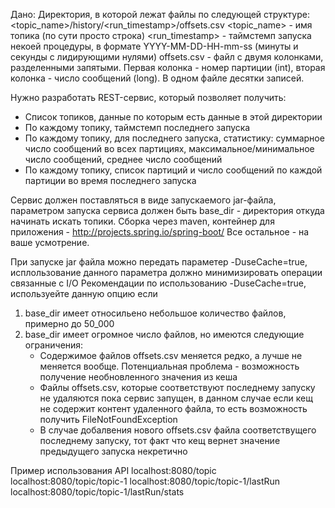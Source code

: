 Дано:
Директория, в которой лежат файлы по следующей структуре: <topic_name>/history/<run_timestamp>/offsets.csv
<topic_name> - имя топика (по сути просто строка) <run_timestamp> - таймстемп запуска некоей процедуры, в формате YYYY-MM-DD-HH-mm-ss (минуты и секунды с лидирующими нулями) offsets.csv - файл с двумя колонками, разделенными запятыми. Первая колонка - номер партиции (int), вторая колонка - число сообщений (long). В одном файле десятки записей.

Нужно разработать REST-сервис, который позволяет получить:
- Список топиков, данные по которым есть данные в этой директории
- По каждому топику, таймстемп последнего запуска
- По каждому топику, для последнего запуска, статистику: суммарное число сообщений во всех партициях, максимальное/минимальное число сообщений, среднее число сообщений
- По каждому топику, список партиций и число сообщений по каждой партиции во время последнего запуска

Сервис должен поставляться в виде запускаемого jar-файла, параметром запуска сервиса должен быть base_dir - директория откуда начинать искать топики. Сборка через maven, контейнер для приложения - http://projects.spring.io/spring-boot/ Все остальное - на ваше усмотрение.

При запуске jar файла можно передать параметер -DuseCache=true, исплользование данного параметра должно минимизировать операции связанные с I/O
Рекомендации по использованию -DuseCache=true, используейте данную опцию если
1. base_dir имеет относильено небольшое количество файлов, примерно до 50_000
2. base_dir имеет огромное число файлов, но имеются следующие ограничения:
    - Содержимое файлов offsets.csv меняется редко, а лучше не меняется вообще. Потенциальная проблема - возможность получение необновленного значения из кеша
    - Файлы offsets.csv, которые соответствуют последнему запуску не удаляются пока сервис запущен, в данном случае если кещ не содержит контент удаленного файла, то есть возможность получить FileNotFoundException
    - В случае добалвения нового offsets.csv файла соответствущего последнему запуску, тот факт что кещ вернет значение предыдущего запуска некретично

Пример использования API
localhost:8080/topic
localhost:8080/topic/topic-1
localhost:8080/topic/topic-1/lastRun
localhost:8080/topic/topic-1/lastRun/stats

